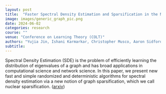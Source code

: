```yaml
---
layout: post
title:  "Faster Spectral Density Estimation and Sparsification in the Nuclear Norm"
image: images/generic_graph_pic.png
date: 2024-06-02
categories: research
course: ""  
venue: "Conference on Learning Theory (COLT)"
authors: "Yujia Jin, Ishani Karmarkar, Christopher Musco, Aaron Sidford, and Apoorv Vikram Singh (alphabetical)"
subtitle:
---
```

Spectral Density Estimation (SDE) is the problem of efficiently learning the distribution of eigenvalues of a graph and has broad applications in computational science and network science. In this paper, we present new fast and simple randomized and deterministic algorithms for spectral density estimation via a new notion of graph sparsification, which we call nuclear sparsification. (<a href="https://arxiv.org/abs/2406.07521">arxiv</a>)
